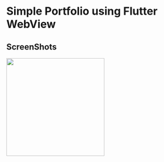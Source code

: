 <h1>Simple Portfolio using Flutter WebView</h1>
<h2>ScreenShots</h2>
<div>
<img src="E:\flutter_tutorial\practice\simple_portfolio\sample_photo.png" width=256>
</div>